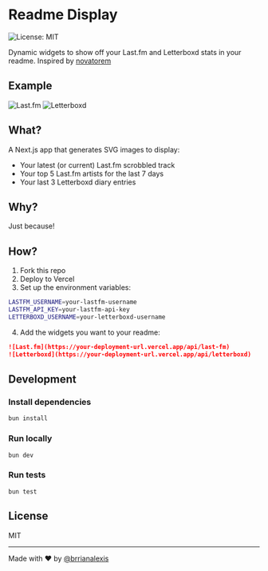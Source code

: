 # Readme Display

![License: MIT](https://img.shields.io/badge/License-MIT-yellow.svg)

Dynamic widgets to show off your Last.fm and Letterboxd stats in your readme. Inspired by [novatorem](https://github.com/novatorem/novatorem)

## Example

![Last.fm](https://readme-display.vercel.app/api/last-fm)
![Letterboxd](https://readme-display.vercel.app/api/letterboxd)

## What?

A Next.js app that generates SVG images to display:

- Your latest (or current) Last.fm scrobbled track
- Your top 5 Last.fm artists for the last 7 days
- Your last 3 Letterboxd diary entries

## Why?

Just because!

## How?

1. Fork this repo
2. Deploy to Vercel
3. Set up the environment variables:

```zsh
LASTFM_USERNAME=your-lastfm-username
LASTFM_API_KEY=your-lastfm-api-key
LETTERBOXD_USERNAME=your-letterboxd-username
```

4. Add the widgets you want to your readme:

```markdown
![Last.fm](https://your-deployment-url.vercel.app/api/last-fm)
![Letterboxd](https://your-deployment-url.vercel.app/api/letterboxd)
```

## Development

### Install dependencies

```
bun install
```

### Run locally

```
bun dev
```

### Run tests

```
bun test
```

## License

MIT

---

Made with ❤️ by [@brrianalexis](https://github.com/brrianalexis)
